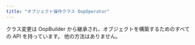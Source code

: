 ```yaml
---
title: "オブジェクト操作クラス OopOperator"
---
```


クラス変更は OopBuilder から継承され、オブジェクトを構築するためのすべての API を持っています。 他の方法はありません。
